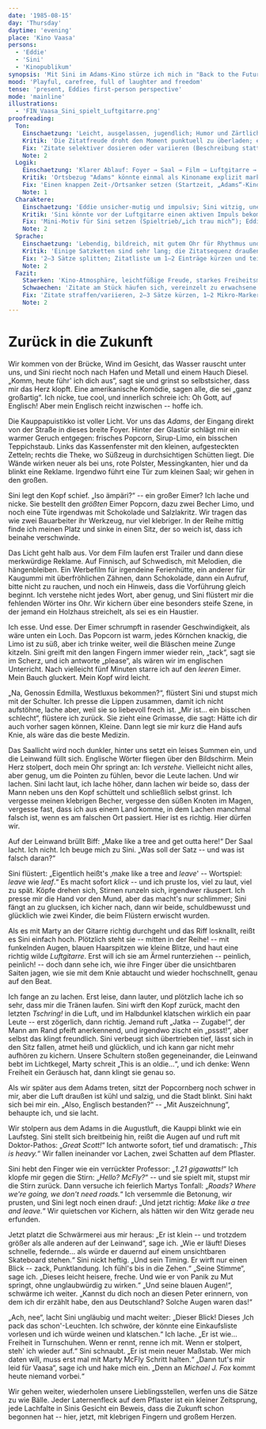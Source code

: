 ```yaml
---
date: '1985-08-15'
day: 'Thursday'
daytime: 'evening'
place: 'Kino Vaasa'
persons:
  - 'Eddie'
  - 'Sini'
  - 'Kinopublikum'
synopsis: 'Mit Sini im Adams-Kino stürze ich mich in "Back to the Future"; zwischen Popcorn, Englischangst, Pointen und Sinis Luftgitarre lacht sich die Freiheit in uns fest, und wir tragen Zitate in die Vaasa‑Nacht.'
mood: 'Playful, carefree, full of laughter and freedom'
tense: 'present, Eddies first-person perspective'
mode: 'mainline'
illustrations:
  - 'FIN_Vaasa_Sini_spielt_Luftgitarre.png'
proofreading:
  Ton:
    Einschaetzung: 'Leicht, ausgelassen, jugendlich; Humor und Zärtlichkeit greifen ineinander; spürbares Freiheitsgefühl.'
    Kritik: 'Die Zitatfreude droht den Moment punktuell zu überladen; einzelne Reflexionssätze klingen erwachsener als Eddies sonstige Stimme.'
    Fix: 'Zitate selektiver dosieren oder variieren (Beschreibung statt Vollzitat); 1–2 reife Reflexionen in unmittelbare Reaktionen umformen; kurze Verschnaufmomente für Rhythmus setzen.'
    Note: 2
  Logik:
    Einschaetzung: 'Klarer Ablauf: Foyer → Saal → Film → Luftgitarre → nächtiges Nachglühen; Englischangst und Verständniskurve sind stimmig.'
    Kritik: 'Ortsbezug "Adams" könnte einmal als Kinoname explizit markiert werden; Popcorn-Übelkeit sehr stark, aber humoristisch getragen.'
    Fix: 'Einen knappen Zeit-/Ortsanker setzen (Startzeit, „Adams“-Kino benennen); Popcorn-Gag mit einem Halbsatz erden (zu schneller Start/zu wenig Abendessen).'
    Note: 1
  Charaktere:
    Einschaetzung: 'Eddie unsicher-mutig und impulsiv; Sini witzig, unerschrocken und zärtlich – starke, liebevolle Dynamik.'
    Kritik: 'Sini könnte vor der Luftgitarre einen aktiven Impuls bekommen; Eddies innerer Kippmoment (peinlich → mitreißen lassen) ließe sich noch schärfen.'
    Fix: 'Mini-Motiv für Sini setzen (Spieltrieb/„ich trau mich“); Eddies Umschaltsekunde mit einem physischen Detail zeigen (Atem, Hand am Stuhllehnenrand).'
    Note: 2
  Sprache:
    Einschaetzung: 'Lebendig, bildreich, mit gutem Ohr für Rhythmus und Dialog.'
    Kritik: 'Einige Satzketten sind sehr lang; die Zitatsequenz draußen wirkt ausufernd.'
    Fix: '2–3 Sätze splitten; Zitatliste um 1–2 Einträge kürzen und teils paraphrasieren; Adjektivdichte minimal reduzieren.'
    Note: 2
  Fazit:
    Staerken: 'Kino-Atmosphäre, leichtfüßige Freude, starkes Freiheitsmotiv, ikonischer Luftgitarren-Moment.'
    Schwaechen: 'Zitate am Stück häufen sich, vereinzelt zu erwachsene Reflexionen, teils lange Satzketten.'
    Fix: 'Zitate straffen/variieren, 2–3 Sätze kürzen, 1–2 Mikro‑Marker für Zeit/Ort setzen, Eddies Kippmoment pointieren.'
    Note: 2
---
```


# Zurück in die Zukunft

Wir kommen von der Brücke, Wind im Gesicht, das Wasser rauscht unter uns, und
Sini riecht noch nach Hafen und Metall und einem Hauch Diesel. „Komm, heute
führ' ich dich aus“, sagt sie und grinst so selbstsicher, dass mir das Herz
klopft. Eine amerikanische Komödie, sagen alle, die sei „ganz großartig“. Ich
nicke, tue cool, und innerlich schreie ich: Oh Gott, auf Englisch! Aber mein
Englisch reicht inzwischen -- hoffe ich.

Die Kauppapuistikko ist voller Licht. Vor uns das *Adams*, der Eingang direkt
von der Straße in dieses breite Foyer. Hinter der Glastür schlägt mir ein warmer
Geruch entgegen: frisches Popcorn, Sirup-Limo, ein bisschen Teppichstaub. Links
das Kassenfenster mit den kleinen, aufgesteckten Zetteln; rechts die Theke, wo
Süßzeug in durchsichtigen Schütten liegt. Die Wände wirken neuer als bei uns,
rote Polster, Messingkanten, hier und da blinkt eine Reklame. Irgendwo führt
eine Tür zum kleinen Saal; wir gehen in den großen.

Sini legt den Kopf schief. „Iso ämpäri?“ -- ein großer Eimer? Ich lache und
nicke. Sie bestellt den *größten* Eimer Popcorn, dazu zwei Becher Limo, und noch
eine Tüte irgendwas mit Schokolade und Salzlakritz. Wir tragen das wie zwei
Bauarbeiter ihr Werkzeug, nur viel klebriger. In der Reihe mittig finde ich
meinen Platz und sinke in einen Sitz, der so weich ist, dass ich beinahe
verschwinde.

Das Licht geht halb aus. Vor dem Film laufen erst Trailer und dann diese
merkwürdige Reklame. Auf Finnisch, auf Schwedisch, mit Melodien, die
hängenbleiben. Ein Werbefilm für irgendeine Ferienhütte, ein anderer für
Kaugummi mit überfröhlichen Zähnen, dann Schokolade, dann ein Aufruf, bitte
nicht zu rauchen, und noch ein Hinweis, dass die Vorführung gleich beginnt. Ich
verstehe nicht jedes Wort, aber genug, und Sini flüstert mir die fehlenden
Wörter ins Ohr. Wir kichern über eine besonders steife Szene, in der jemand ein
Holzhaus streichelt, als sei es ein Haustier.

Ich esse. Und esse. Der Eimer schrumpft in rasender Geschwindigkeit, als wäre
unten ein Loch. Das Popcorn ist warm, jedes Körnchen knackig, die Limo ist zu
süß, aber ich trinke weiter, weil die Bläschen meine Zunge kitzeln. Sini greift
mit den langen Fingern immer wieder rein, „tack“, sagt sie im Scherz, und ich
antworte „please“, als wären wir im englischen Unterricht. Nach vielleicht fünf
Minuten starre ich auf den *leeren* Eimer. Mein Bauch gluckert. Mein Kopf wird
leicht.

„Na, Genossin Edmilla, Westluxus bekommen?“, flüstert Sini und stupst mich mit
der Schulter. Ich presse die Lippen zusammen, damit ich nicht aufstöhne, lache
aber, weil sie so liebevoll frech ist. „Mir ist… ein bisschen schlecht“,
flüstere ich zurück. Sie zieht eine Grimasse, die sagt: Hätte ich dir auch
vorher sagen können, Kleine. Dann legt sie mir kurz die Hand aufs Knie, als wäre
das die beste Medizin.

Das Saallicht wird noch dunkler, hinter uns setzt ein leises Summen ein, und die
Leinwand füllt sich. Englische Wörter fliegen über den Bildschirm. Mein Herz
stolpert, doch mein Ohr springt an: Ich *verstehe*. Vielleicht nicht alles, aber
genug, um die Pointen zu fühlen, bevor die Leute lachen. Und wir lachen. Sini
lacht laut, ich lache höher, dann lachen wir beide so, dass der Mann neben uns
den Kopf schüttelt und schließlich selbst grinst. Ich vergesse meinen klebrigen
Becher, vergesse den süßen Knoten im Magen, vergesse fast, dass ich aus einem
Land komme, in dem Lachen manchmal falsch ist, wenn es am falschen Ort passiert.
Hier ist es richtig. Hier dürfen wir.

Auf der Leinwand brüllt Biff: „Make like a tree and get outta here!“ Der Saal
lacht. Ich nicht. Ich beuge mich zu Sini. „Was soll der Satz -- und was ist
falsch daran?“

Sini flüstert: „Eigentlich heißt's ‚make like a tree and *leave*' -- Wortspiel:
*leave* wie *leaf*.“ Es macht sofort *klick* -- und ich pruste los, viel zu
laut, viel zu spät. Köpfe drehen sich, Stirnen runzeln sich, irgendwer räuspert.
Ich presse mir die Hand vor den Mund, aber das macht's nur schlimmer; Sini fängt
an zu glucksen, ich kicher nach, dann wir beide, schuldbewusst und glücklich wie
zwei Kinder, die beim Flüstern erwischt wurden.

Als es mit Marty an der Gitarre richtig durchgeht und das Riff losknallt, reißt
es Sini einfach hoch. Plötzlich steht sie -- mitten in der Reihe! -- mit
funkelnden Augen, blauen Haarspitzen wie kleine Blitze, und haut eine richtig
wilde *Luftgitarre*. Erst will ich sie am Ärmel runterziehen -- peinlich,
peinlich! -- doch dann sehe ich, wie ihre Finger über die unsichtbaren Saiten
jagen, wie sie mit dem Knie abtaucht und wieder hochschnellt, genau auf den
Beat.

Ich fange an zu lachen. Erst leise, dann lauter, und plötzlich lache ich so
sehr, dass mir die Tränen laufen. Sini wirft den Kopf zurück, macht den letzten
*Tschring!* in die Luft, und im Halbdunkel klatschen wirklich ein paar Leute --
erst zögerlich, dann richtig. Jemand ruft „Jatka -- Zugabe!“, der Mann am Rand
pfeift anerkennend, und irgendwo zischt ein „pssst!“, aber selbst das klingt
freundlich. Sini verbeugt sich übertrieben tief, lässt sich in den Sitz fallen,
atmet heiß und glücklich, und ich kann gar nicht mehr aufhören zu kichern.
Unsere Schultern stoßen gegeneinander, die Leinwand bebt im Lichtkegel, Marty
schreit „This is an oldie…“, und ich denke: Wenn Freiheit ein Geräusch hat, dann
klingt sie genau so.

Als wir später aus dem Adams treten, sitzt der Popcornberg noch schwer in mir,
aber die Luft draußen ist kühl und salzig, und die Stadt blinkt. Sini hakt sich
bei mir ein. „Also, Englisch bestanden?“ -- „Mit Auszeichnung“, behaupte ich,
und sie lacht.

Wir stolpern aus dem Adams in die Augustluft, die Kauppi blinkt wie ein
Laufsteg. Sini stellt sich breitbeinig hin, reißt die Augen auf und ruft mit
Doktor-Pathos: „*Great Scott!*“ Ich antworte sofort, tief und dramatisch: „*This
is heavy.*“ Wir fallen ineinander vor Lachen, zwei Schatten auf dem Pflaster.

Sini hebt den Finger wie ein verrückter Professor: „*1.21 gigawatts!*“ Ich
klopfe mir gegen die Stirn: „*Hello? McFly?*“ -- und sie spielt mit, stupst mir
die Stirn zurück. Dann versuche ich feierlich Martys Tonfall: „*Roads? Where
we're going, we don't need roads.*“ Ich versemmle die Betonung, wir prusten, und
Sini legt noch einen drauf: „Und jetzt richtig: *Make like a tree and leave.*“
Wir quietschen vor Kichern, als hätten wir den Witz gerade neu erfunden.

Jetzt platzt die Schwärmerei aus mir heraus: „Er ist klein -- und trotzdem
größer als alle anderen auf der Leinwand“, sage ich. „Wie er läuft! Dieses
schnelle, federnde… als würde er dauernd auf einem unsichtbaren Skateboard
stehen.“ Sini nickt heftig. „Und sein Timing. Er wirft nur einen Blick -- zack,
Punktlandung. Ich fühl's bis in die Zehen.“ „Seine Stimme“, sage ich. „Dieses
leicht heisere, freche. Und wie er von Panik zu Mut springt, ohne unglaubwürdig
zu wirken.“ „Und seine blauen Augen!“, schwärme ich weiter. „Kannst du dich noch
an diesen Peter erinnern, von dem ich dir erzählt habe, den aus Deutschland?
Solche Augen waren das!“

„Ach, nee“, lacht Sini ungläubig und macht weiter: „Dieser Blick! Dieses ‚Ich
pack das schon'-Leuchten. Ich schwöre, der könnte eine Einkaufsliste vorlesen
und ich würde weinen und klatschen.“ Ich lache. „Er ist wie… Freiheit in
Turnschuhen. Wenn er rennt, renne ich mit. Wenn er stolpert, steh' ich wieder
auf.“ Sini schnaubt. „Er ist mein neuer Maßstab. Wer mich daten will, muss erst
mal mit Marty McFly Schritt halten.“ „Dann tut's mir leid für Vaasa“, sage ich
und hake mich ein. „Denn an *Michael J. Fox* kommt heute niemand vorbei.“

Wir gehen weiter, wiederholen unsere Lieblingsstellen, werfen uns die Sätze zu
wie Bälle. Jeder Laternenfleck auf dem Pflaster ist ein kleiner Zeitsprung, jede
Lachfalte in Sinis Gesicht ein Beweis, dass die Zukunft schon begonnen hat --
hier, jetzt, mit klebrigen Fingern und großem Herzen.
